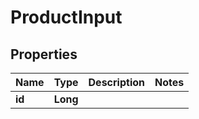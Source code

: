 
# ProductInput

## Properties
Name | Type | Description | Notes
------------ | ------------- | ------------- | -------------
**id** | **Long** |  | 



